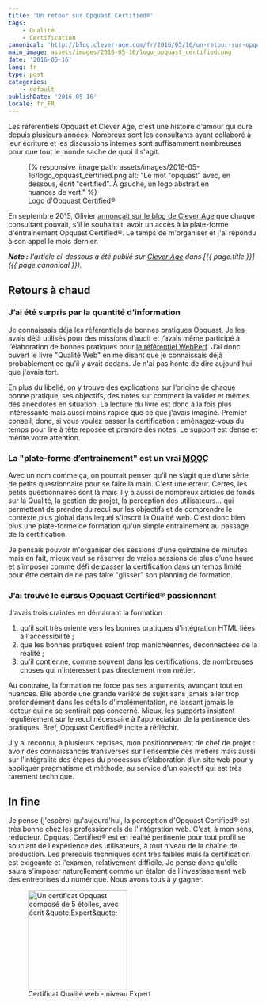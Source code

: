 ```yaml
---
title: 'Un retour sur Opquast Certified®'
tags:
    - Qualité
    - Certification
canonical: 'http://blog.clever-age.com/fr/2016/05/16/un-retour-sur-opquast-certified/'
main_image: assets/images/2016-05-16/logo_opquast_certified.png
date: '2016-05-16'
lang: fr
type: post
categories:
    - default
publishDate: '2016-05-16'
locale: fr_FR
---
```


Les référentiels Opquast et Clever Age, c'est une histoire d'amour qui dure depuis plusieurs années. Nombreux sont les consultants ayant collaboré à leur écriture et les discussions internes sont suffisamment nombreuses pour que tout le monde sache de quoi il s'agit.

<!-- more -->

<figure>
  {% responsive_image path: assets/images/2016-05-16/logo_opquast_certified.png alt: "Le mot &quot;opquast&quot; avec, en dessous, écrit &quot;certified&quot;. À gauche, un logo abstrait en nuances de vert." %}
  <figcaption>Logo d'Opquast Certified®</figcaption>
</figure>

En septembre 2015, Olivier [annonçait sur le blog de Clever Age](http://blog.clever-age.com/fr/2015/09/15/plateforme-dentrainement-opquast-certified/) que chaque consultant pouvait, s'il le souhaitait, avoir un accès à la plate-forme d'entrainement Opquast Certified®. Le temps de m'organiser et j'ai répondu à son appel le mois dernier.

<em class="canonical">**Note&nbsp;:** l'article ci-dessous a été publié sur [Clever Age](http://www.clever-age.com/fr/) dans [{{ page.title }}]({{ page.canonical }}).</em>

## Retours à chaud

### J’ai été surpris par la quantité d’information

Je connaissais déjà les référentiels de bonnes pratiques Opquast. Je les avais déjà utilisés pour des missions d’audit et j’avais même participé à l’élaboration de bonnes pratiques pour [le référentiel WebPerf](https://checklists.opquast.com/webperf/ "Référentiel Opquast WebPerf"). J’ai donc ouvert le livre "Qualité Web" en me disant que je connaissais déjà probablement ce qu’il y avait dedans. Je n'ai pas honte de dire aujourd'hui que j'avais tort.

En plus du libellé, on y trouve des explications sur l’origine de chaque bonne pratique, ses objectifs, des notes sur comment la valider et mêmes des anecdotes en situation. La lecture du livre est donc à la fois plus intéressante mais aussi moins rapide que ce que j'avais imaginé. Premier conseil, donc, si vous voulez passer la certification : aménagez-vous du temps pour lire à tête reposée et prendre des notes. Le support est dense et mérite votre attention.

### La "plate-forme d’entrainement" est un vrai <abbr title="Massive Open Online Course" lang="en">MOOC</abbr>

Avec un nom comme ça, on pourrait penser qu’il ne s’agit que d’une série de petits questionnaire pour se faire la main. C'est une erreur. Certes, les petits questionnaires sont là mais il y a aussi de nombreux articles de fonds sur la Qualité, la gestion de projet, la perception des utilisateurs… qui permettent de prendre du recul sur les objectifs et de comprendre le contexte plus global dans lequel s'inscrit la Qualité web. C'est donc bien plus une plate-forme de formation qu'un simple entraînement au passage de la certification.

Je pensais pouvoir m'organiser des sessions d'une quinzaine de minutes mais en fait, mieux vaut se réserver de vraies sessions de plus d’une heure et s’imposer comme défi de passer la certification dans un temps limité pour être certain de ne pas faire "glisser" son planning de formation.

### J’ai trouvé le cursus Opquast Certified® passionnant

J'avais trois craintes en démarrant la formation :

1. qu'il soit très orienté vers les bonnes pratiques d'intégration HTML liées à l'accessibilité ;
2. que les bonnes pratiques soient trop manichéennes, déconnectées de la réalité ;
3. qu'il contienne, comme souvent dans les certifications, de nombreuses choses qui n'intéressent pas directement mon métier.

Au contraire, la formation ne force pas ses arguments, avançant tout en nuances. Elle aborde une grande variété de sujet sans jamais aller trop profondément dans les détails d'implémentation, ne lassant jamais le lecteur qui ne se sentirait pas concerné. Mieux, les supports insistent régulièrement sur le recul nécessaire à l'appréciation de la pertinence des pratiques. Bref, Opquast Certified® incite à réfléchir.

J'y ai reconnu, à plusieurs reprises, mon positionnement de chef de projet : avoir des connaissances transverses sur l'ensemble des métiers mais aussi sur l'intégralité des étapes du processus d’élaboration d’un site web pour y appliquer pragmatisme et méthode, au service d'un objectif qui est très rarement technique.

## <span lang="la">In fine</span>

Je pense (j'espère) qu'aujourd'hui, la perception d'Opquast Certified® est très bonne chez les professionnels de l'intégration web. C'est, à mon sens, réducteur. Opquast Certified® est en réalité pertinente pour tout profil se souciant de l'expérience des utilisateurs, à tout niveau de la chaîne de production. Les prérequis techniques sont très faibles mais la certification est exigeante et l'examen, relativement difficile. Je pense donc qu'elle saura s'imposer naturellement comme un étalon de l'investissement web des entreprises du numérique. Nous avons tous à y gagner.

<figure>
  <a href="https://certified.opquast.com/certificate/V085B7/"><img role="img" src="/assets/images/shared/issuer_v085b7.svg" width="200" height="200" alt="Un certificat Opquast composé de 5 étoiles, avec écrit &quote;Expert&quote;"></a>
  <figcaption>Certificat Qualité web - niveau Expert</figcaption>
</figure>
